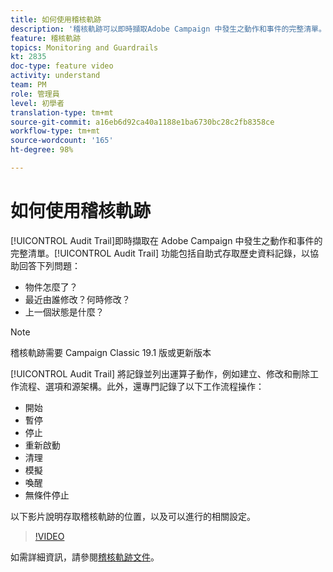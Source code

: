```yaml
---
title: 如何使用稽核軌跡
description: '稽核軌跡可以即時擷取Adobe Campaign 中發生之動作和事件的完整清單。 '
feature: 稽核軌跡
topics: Monitoring and Guardrails
kt: 2835
doc-type: feature video
activity: understand
team: PM
role: 管理員
level: 初學者
translation-type: tm+mt
source-git-commit: a16eb6d92ca40a1188e1ba6730bc28c2fb8358ce
workflow-type: tm+mt
source-wordcount: '165'
ht-degree: 98%

---
```



# 如何使用稽核軌跡

[!UICONTROL Audit Trail]即時擷取在 Adobe Campaign 中發生之動作和事件的完整清單。[!UICONTROL Audit Trail] 功能包括自助式存取歷史資料記錄，以協助回答下列問題：

* 物件怎麼了？
* 最近由誰修改？何時修改？
* 上一個狀態是什麼？

>[!NOTE]
>
>稽核軌跡需要 Campaign Classic 19.1 版或更新版本

[!UICONTROL Audit Trail] 將記錄並列出運算子動作，例如建立、修改和刪除工作流程、選項和源架構。此外，還專門記錄了以下工作流程操作：

* 開始
* 暫停
* 停止
* 重新啟動
* 清理
* 模擬
* 喚醒
* 無條件停止

以下影片說明存取稽核軌跡的位置，以及可以進行的相關設定。

>[!VIDEO](https://video.tv.adobe.com/v/27425?quality=12)

如需詳細資訊，請參閱[稽核軌跡文件](https://docs.adobe.com/content/help/zh-Hant/campaign-classic/using/monitoring-campaign-classic/production-procedures/audit-trail.html)。
